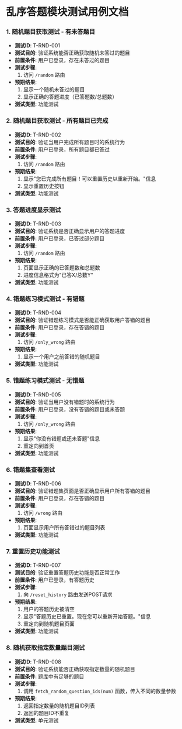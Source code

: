 # 乱序答题模块测试用例文档

### 1. 随机题目获取测试 - 有未答题目
- **测试ID**: T-RND-001
- **测试目的**: 验证系统能否正确获取随机未答过的题目
- **前置条件**: 用户已登录，存在未答过的题目
- **测试步骤**:
  1. 访问 `/random` 路由
- **预期结果**:
  1. 显示一个随机未答过的题目
  2. 显示正确的答题进度（已答题数/总题数）
- **测试类型**: 功能测试

### 2. 随机题目获取测试 - 所有题目已完成
- **测试ID**: T-RND-002
- **测试目的**: 验证当用户完成所有题目时的系统行为
- **前置条件**: 用户已登录，所有题目都已答过
- **测试步骤**:
  1. 访问 `/random` 路由
- **预期结果**:
  1. 显示"您已完成所有题目！可以重置历史以重新开始。"信息
  2. 显示重置历史按钮
- **测试类型**: 功能测试

### 3. 答题进度显示测试
- **测试ID**: T-RND-003
- **测试目的**: 验证系统是否正确显示用户的答题进度
- **前置条件**: 用户已登录，已答过部分题目
- **测试步骤**:
  1. 访问 `/random` 路由
- **预期结果**:
  1. 页面显示正确的已答题数和总题数
  2. 进度信息格式为"已答X/总数Y"
- **测试类型**: 功能测试

### 4. 错题练习模式测试 - 有错题
- **测试ID**: T-RND-004
- **测试目的**: 验证错题练习模式是否能正确获取用户答错的题目
- **前置条件**: 用户已登录，存在答错的题目
- **测试步骤**:
  1. 访问 `/only_wrong` 路由
- **预期结果**:
  1. 显示一个用户之前答错的随机题目
- **测试类型**: 功能测试

### 5. 错题练习模式测试 - 无错题
- **测试ID**: T-RND-005
- **测试目的**: 验证当用户没有错题时的系统行为
- **前置条件**: 用户已登录，没有答错的题目或未答题
- **测试步骤**:
  1. 访问 `/only_wrong` 路由
- **预期结果**:
  1. 显示"你没有错题或还未答题"信息
  2. 重定向到首页
- **测试类型**: 功能测试

### 6. 错题集查看测试
- **测试ID**: T-RND-006
- **测试目的**: 验证错题集页面是否正确显示用户所有答错的题目
- **前置条件**: 用户已登录，存在答错的题目
- **测试步骤**:
  1. 访问 `/wrong` 路由
- **预期结果**:
  1. 页面显示用户所有答错过的题目列表
- **测试类型**: 功能测试

### 7. 重置历史功能测试
- **测试ID**: T-RND-007
- **测试目的**: 验证重置答题历史功能是否正常工作
- **前置条件**: 用户已登录，有答题历史
- **测试步骤**:
  1. 向 `/reset_history` 路由发送POST请求
- **预期结果**:
  1. 用户的答题历史被清空
  2. 显示"答题历史已重置。现在您可以重新开始答题。"信息
  3. 重定向到随机题目页面
- **测试类型**: 功能测试

### 8. 随机获取指定数量题目测试
- **测试ID**: T-RND-008
- **测试目的**: 验证系统能否正确获取指定数量的随机题目
- **前置条件**: 题库中有足够的题目
- **测试步骤**:
  1. 调用 `fetch_random_question_ids(num)` 函数，传入不同的数量参数
- **预期结果**:
  1. 返回指定数量的随机题目ID列表
  2. 返回的题目ID不重复
- **测试类型**: 单元测试
